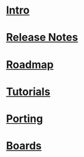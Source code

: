 # [Intro](intro.md)
# [Release Notes](release_notes.md)
# [Roadmap](roadmap.md)
# [Tutorials](tutorials/toc.md)
# [Porting](porting/toc.md)
# [Boards](boards/toc.md)